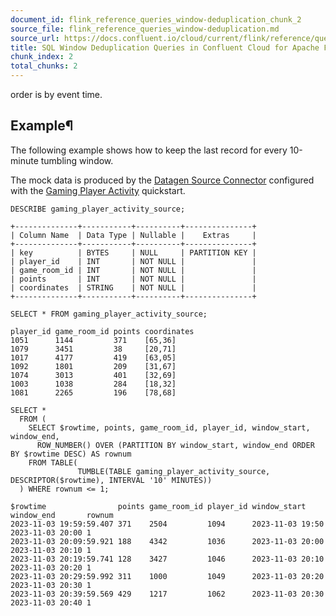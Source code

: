 ```yaml
---
document_id: flink_reference_queries_window-deduplication_chunk_2
source_file: flink_reference_queries_window-deduplication.md
source_url: https://docs.confluent.io/cloud/current/flink/reference/queries/window-deduplication.html
title: SQL Window Deduplication Queries in Confluent Cloud for Apache Flink
chunk_index: 2
total_chunks: 2
---
```


order is by event time.

## Example¶

The following example shows how to keep the last record for every 10-minute tumbling window.

The mock data is produced by the [Datagen Source Connector](../../../connectors/cc-datagen-source.html#cc-datagen-source) configured with the [Gaming Player Activity](https://github.com/confluentinc/kafka-connect-datagen/blob/master/src/main/resources/gaming_player_activity.avro) quickstart.

    DESCRIBE gaming_player_activity_source;

    +--------------+-----------+----------+---------------+
    | Column Name  | Data Type | Nullable |    Extras     |
    +--------------+-----------+----------+---------------+
    | key          | BYTES     | NULL     | PARTITION KEY |
    | player_id    | INT       | NOT NULL |               |
    | game_room_id | INT       | NOT NULL |               |
    | points       | INT       | NOT NULL |               |
    | coordinates  | STRING    | NOT NULL |               |
    +--------------+-----------+----------+---------------+

    SELECT * FROM gaming_player_activity_source;

    player_id game_room_id points coordinates
    1051      1144         371    [65,36]
    1079      3451         38     [20,71]
    1017      4177         419    [63,05]
    1092      1801         209    [31,67]
    1074      3013         401    [32,69]
    1003      1038         284    [18,32]
    1081      2265         196    [78,68]

    SELECT *
      FROM (
        SELECT $rowtime, points, game_room_id, player_id, window_start, window_end,
          ROW_NUMBER() OVER (PARTITION BY window_start, window_end ORDER BY $rowtime DESC) AS rownum
        FROM TABLE(
                   TUMBLE(TABLE gaming_player_activity_source, DESCRIPTOR($rowtime), INTERVAL '10' MINUTES))
      ) WHERE rownum <= 1;

    $rowtime                points game_room_id player_id window_start     window_end       rownum
    2023-11-03 19:59:59.407 371    2504         1094      2023-11-03 19:50 2023-11-03 20:00 1
    2023-11-03 20:09:59.921 188    4342         1036      2023-11-03 20:00 2023-11-03 20:10 1
    2023-11-03 20:19:59.741 128    3427         1046      2023-11-03 20:10 2023-11-03 20:20 1
    2023-11-03 20:29:59.992 311    1000         1049      2023-11-03 20:20 2023-11-03 20:30 1
    2023-11-03 20:39:59.569 429    1217         1062      2023-11-03 20:30 2023-11-03 20:40 1
